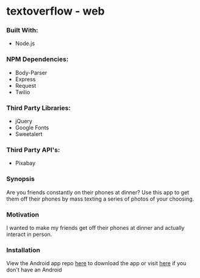 # textoverflow - web


### Built With:

- Node.js


### NPM Dependencies:

- Body-Parser
- Express
- Request
- Twilio


### Third Party Libraries:

- jQuery
- Google Fonts
- Sweetalert


### Third Party API's:

- Pixabay


### Synopsis

Are you friends constantly on their phones at dinner? Use this app to get them off their phones by mass texting a series of photos of your choosing.


### Motivation

I wanted to make my friends get off their phones at dinner and actually interact in person.


### Installation

View the Android app repo [here](https://github.com/borderpointer/textoverflow-android) to download the app or visit [here](http://textoverflow.herokuapp.com/) if you don't have an Android
